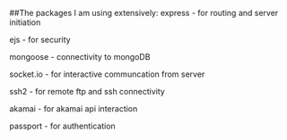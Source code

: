 ##The packages I am using extensively:
express - for routing and server initiation

ejs - for security

mongoose - connectivity to mongoDB

socket.io - for interactive communcation from server

ssh2 - for remote ftp and ssh connectivity

akamai - for akamai api interaction

passport - for authentication


